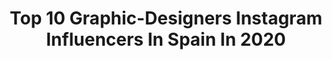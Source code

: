 ---
title: Top 10 Graphic-Designers Instagram Influencers In Spain In 2020
description: >-
  Find top graphic-designers Instagram influencers in Spain in 2020. Most popular hashtags: #love #illustration #boy #photooftheday.
platform: Instagram
profiles:
  - username: "paucarrera"
    fullname: >-
      • ᴘ ᴀ ᴜ ᴄ ᴀ  • 🏁
    location: "Spain"
    followers: 33340
    engagement: 278
    commentsToLikes: 0.030183
    avatar: "https://scontent-lht6-1.cdninstagram.com/v/t51.2885-19/s320x320/69293874_975048829542243_5033887277923696640_n.jpg?_nc_ht=scontent-lht6-1.cdninstagram.com&_nc_ohc=tyPYLjpfSXIAX8DsQ87&oh=b30d05b166f82a8ed421a6a848d64d7b&oe=5EBA47D3"
    verified: false
    hashtags: "#sonicrefresher, #yomequedoencasa, #sanchaucaforever, #shein"
  - username: "naokawaii"
    fullname: >-
      🌸  N a o m i   K o n d o  🌸
    location: "Spain"
    followers: 20101
    engagement: 514
    commentsToLikes: 0.050610
    avatar: "https://scontent-ams4-1.cdninstagram.com/v/t51.2885-19/s320x320/92347486_3015363645175808_3678732526605565952_n.jpg?_nc_ht=scontent-ams4-1.cdninstagram.com&_nc_ohc=TFrzJ2sjXZMAX8srDwV&oh=fb9bd5a67f5e1de3e9198545bc051da8&oe=5EB907C8"
    verified: false
    hashtags: "#behance, #alternativegirl, #dope, #marihuana"
  - username: "chriswapo"
    fullname: >-
      C H R I S T O P H E R ⭐️
    location: "Spain"
    followers: 65188
    engagement: 382
    commentsToLikes: 0.029949
    avatar: "https://scontent-ams4-1.cdninstagram.com/v/t51.2885-19/s320x320/90419142_211511293401067_7973150109741350912_n.jpg?_nc_ht=scontent-ams4-1.cdninstagram.com&_nc_ohc=-9w5rvqwLrQAX-vKUI8&oh=9c748bee0ec396e13f5a03a07c478f86&oe=5EBC8A7C"
    verified: false
    hashtags: "#malemodel, #gayboy, #highschool, #funnyvideos"
  - username: "enterthevo11d"
    fullname: >-
      🌹DAIDA
    location: "Spain"
    followers: 13427
    engagement: 650
    commentsToLikes: 0.020816
    avatar: "https://scontent-lhr8-1.cdninstagram.com/v/t51.2885-19/s320x320/74974773_418033168857176_5073779144622342144_n.jpg?_nc_ht=scontent-lhr8-1.cdninstagram.com&_nc_ohc=WD9-6XfV2cgAX9Fd0p6&oh=1d234a87e3572712d1616ed9d7ed63fb&oe=5EB93ACF"
    verified: false
    hashtags: "#canon, #recetassaludables, #valentines, #foodporn"
  - username: "michalppz"
    fullname: >-
      Michalppz
    location: "Spain"
    followers: 9502
    engagement: 578
    commentsToLikes: 0.019868
    avatar: "https://scontent-ams4-1.cdninstagram.com/v/t51.2885-19/s320x320/79535312_486772411980531_7963308368276226048_n.jpg?_nc_ht=scontent-ams4-1.cdninstagram.com&_nc_ohc=krAHwO3ur-UAX-oCtZ8&oh=38d28768bbd6faeeb1fe7f12d7aed88a&oe=5EBBDDE7"
    verified: false
    hashtags: "#michalppz, #poslednazimnafotka, #travelphotography, #photography"
  - username: "looprince"
    fullname: >-
      LØØPRÎNCË | Eni Gorospe
    location: "Spain"
    followers: 10307
    engagement: 1403
    commentsToLikes: 0.016812
    avatar: "https://scontent-lhr8-1.cdninstagram.com/v/t51.2885-19/s320x320/72990704_2401681686609355_534794192233168896_n.jpg?_nc_ht=scontent-lhr8-1.cdninstagram.com&_nc_ohc=1vGk6aUtgWYAX9I7qEU&oh=4b5d7f4cfd88ea6eb22369aed55e3634&oe=5EBB150F"
    verified: false
    hashtags: "#summer, #instalike, #ambassador, #tiktok"
  - username: "judmoya_"
    fullname: >-
      Judit Moya ~ 💎
    location: "Spain"
    followers: 7827
    engagement: 536
    commentsToLikes: 0.035382
    avatar: "https://scontent-amt2-1.cdninstagram.com/v/t51.2885-19/s320x320/90734630_238159657577488_3995765803847778304_n.jpg?_nc_ht=scontent-amt2-1.cdninstagram.com&_nc_ohc=wcdx6XXCs2gAX_dB9Tj&oh=e6b080d9ce36df1ab3d1e5c8542f5a9e&oe=5EB9282A"
    verified: false
    hashtags: "#sunday, #lovesun, #toulouse, #portraitphotography"
  - username: "marcpallares"
    fullname: >-
      Marc Pallarès
    location: "Spain"
    followers: 9238
    engagement: 604
    commentsToLikes: 0.028821
    avatar: "https://scontent-ams4-1.cdninstagram.com/v/t51.2885-19/s320x320/46144487_1929334947122359_7713630713790070784_n.jpg?_nc_ht=scontent-ams4-1.cdninstagram.com&_nc_ohc=_rd1OtPUcG4AX-a8kOy&oh=065528923edb202abbc73e7caddcfd7a&oe=5E96F957"
    verified: false
    hashtags: "#artworks, #artist, #color, #rewind"
  - username: "alvarocastrodesign"
    fullname: >-
      Alvaro Castro
    location: "Spain"
    followers: 60422
    engagement: 310
    commentsToLikes: 0.031956
    avatar: "https://scontent-ams4-1.cdninstagram.com/v/t51.2885-19/s320x320/90231958_509217953108936_5121671087989456896_n.jpg?_nc_ht=scontent-ams4-1.cdninstagram.com&_nc_ohc=L5x2sEYay_0AX-Vcb-Q&oh=7c6e888875b84f6553b447935d12524f&oe=5EB4B106"
    verified: false
    hashtags: "#stickerappcovid, #eroticart, #graphicdesign, #fathersday"
  - username: "michitothehappiness"
    fullname: >-
      道~ to the Happiness
    location: "Spain"
    followers: 25645
    engagement: 523
    commentsToLikes: 0.023195
    avatar: "https://scontent-amt2-1.cdninstagram.com/v/t51.2885-19/s320x320/56166675_416256882274615_7313844476294725632_n.jpg?_nc_ht=scontent-amt2-1.cdninstagram.com&_nc_ohc=6Q8Kg-bp1LUAX-zKRfr&oh=d1f6ec1d261959db4a87f7d77cd802a5&oe=5EB98ED1"
    verified: false
    hashtags: "#tokyotreat, #posca, #studiovlog, #aonoflag"
---